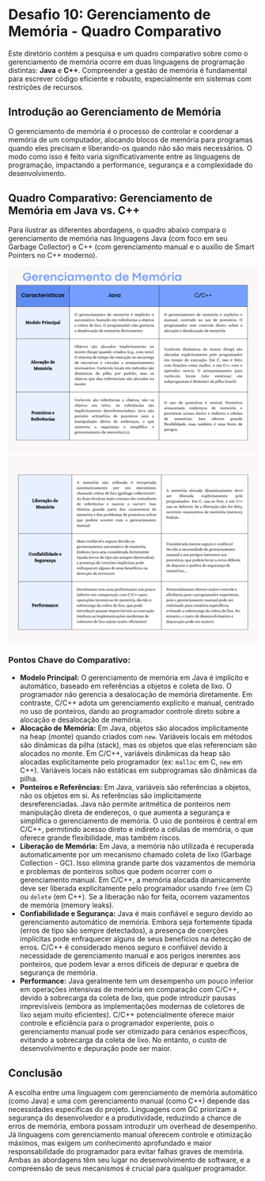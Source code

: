 # Desafio 10: Gerenciamento de Memória - Quadro Comparativo

Este diretório contém a pesquisa e um quadro comparativo sobre como o gerenciamento de memória ocorre em duas linguagens de programação distintas: **Java** e **C++**. Compreender a gestão de memória é fundamental para escrever código eficiente e robusto, especialmente em sistemas com restrições de recursos.

## Introdução ao Gerenciamento de Memória

O gerenciamento de memória é o processo de controlar e coordenar a memória de um computador, alocando blocos de memória para programas quando eles precisam e liberando-os quando não são mais necessários. O modo como isso é feito varia significativamente entre as linguagens de programação, impactando a performance, segurança e a complexidade do desenvolvimento.

## Quadro Comparativo: Gerenciamento de Memória em Java vs. C++

Para ilustrar as diferentes abordagens, o quadro abaixo compara o gerenciamento de memória nas linguagens Java (com foco em seu Garbage Collector) e C++ (com gerenciamento manual e o auxílio de Smart Pointers no C++ moderno).

![Gerenciamento de Memória - Parte 1](Comparativo_desafio10_pt1.png)
![Gerenciamento de Memória - Parte 1](Comparativo_desafio10_pt2.png)

### Pontos Chave do Comparativo:

* **Modelo Principal:** O gerenciamento de memória em Java é implícito e automático, baseado em referências a objetos e coleta de lixo. O programador não gerencia a desalocação de memória diretamente. Em contraste, C/C++ adota um gerenciamento explícito e manual, centrado no uso de ponteiros, dando ao programador controle direto sobre a alocação e desalocação de memória.
* **Alocação de Memória:** Em Java, objetos são alocados implicitamente na heap (monte) quando criados com `new`. Variáveis locais em métodos são dinâmicas da pilha (stack), mas os objetos que elas referenciam são alocados no monte. Em C/C++, variáveis dinâmicas da heap são alocadas explicitamente pelo programador (ex: `malloc` em C, `new` em C++). Variáveis locais não estáticas em subprogramas são dinâmicas da pilha.
* **Ponteiros e Referências:** Em Java, variáveis são referências a objetos, não os objetos em si. As referências são implicitamente desreferenciadas. Java não permite aritmética de ponteiros nem manipulação direta de endereços, o que aumenta a segurança e simplifica o gerenciamento de memória. O uso de ponteiros é central em C/C++, permitindo acesso direto e indireto a células de memória, o que oferece grande flexibilidade, mas também riscos.
* **Liberação de Memória:** Em Java, a memória não utilizada é recuperada automaticamente por um mecanismo chamado coleta de lixo (Garbage Collection - GC). Isso elimina grande parte dos vazamentos de memória e problemas de ponteiros soltos que podem ocorrer com o gerenciamento manual. Em C/C++, a memória alocada dinamicamente deve ser liberada explicitamente pelo programador usando `free` (em C) ou `delete` (em C++). Se a liberação não for feita, ocorrem vazamentos de memória (memory leaks).
* **Confiabilidade e Segurança:** Java é mais confiável e seguro devido ao gerenciamento automático de memória. Embora seja fortemente tipada (erros de tipo são sempre detectados), a presença de coerções implícitas pode enfraquecer alguns de seus benefícios na detecção de erros. C/C++ é considerado menos seguro e confiável devido à necessidade de gerenciamento manual e aos perigos inerentes aos ponteiros, que podem levar a erros difíceis de depurar e quebra de segurança de memória.
* **Performance:** Java geralmente tem um desempenho um pouco inferior em operações intensivas de memória em comparação com C/C++, devido à sobrecarga da coleta de lixo, que pode introduzir pausas imprevisíveis (embora as implementações modernas de coletores de lixo sejam muito eficientes). C/C++ potencialmente oferece maior controle e eficiência para o programador experiente, pois o gerenciamento manual pode ser otimizado para cenários específicos, evitando a sobrecarga da coleta de lixo. No entanto, o custo de desenvolvimento e depuração pode ser maior.

## Conclusão

A escolha entre uma linguagem com gerenciamento de memória automático (como Java) e uma com gerenciamento manual (como C++) depende das necessidades específicas do projeto. Linguagens com GC priorizam a segurança do desenvolvedor e a produtividade, reduzindo a chance de erros de memória, embora possam introduzir um overhead de desempenho. Já linguagens com gerenciamento manual oferecem controle e otimização máximos, mas exigem um conhecimento aprofundado e maior responsabilidade do programador para evitar falhas graves de memória. Ambas as abordagens têm seu lugar no desenvolvimento de software, e a compreensão de seus mecanismos é crucial para qualquer programador.



